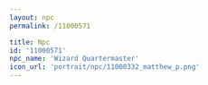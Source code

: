 ```yaml
---
layout: npc
permalink: /11000571

title: Npc
id: '11000571'
npc_name: 'Wizard Quartermaster'
icon_url: 'portrait/npc/11000332_matthew_p.png'
---
```


